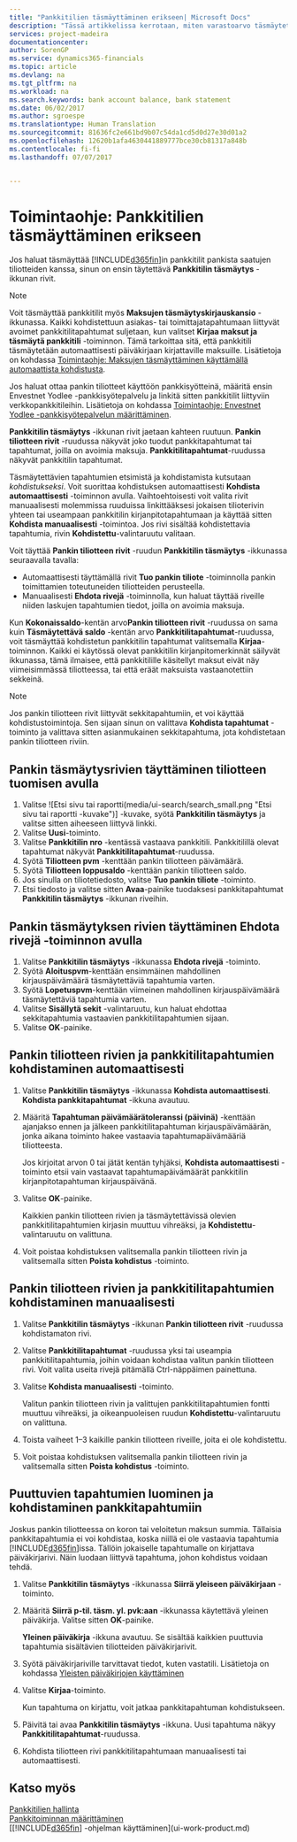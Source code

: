 ```yaml
---
title: "Pankkitilien täsmäyttäminen erikseen| Microsoft Docs"
description: "Tässä artikkelissa kerrotaan, miten varastoarvo täsmäytetään pääkirjanpidon kanssa."
services: project-madeira
documentationcenter: 
author: SorenGP
ms.service: dynamics365-financials
ms.topic: article
ms.devlang: na
ms.tgt_pltfrm: na
ms.workload: na
ms.search.keywords: bank account balance, bank statement
ms.date: 06/02/2017
ms.author: sgroespe
ms.translationtype: Human Translation
ms.sourcegitcommit: 81636fc2e661bd9b07c54da1cd5d0d27e30d01a2
ms.openlocfilehash: 12620b1afa4630441889777bce30cb81317a848b
ms.contentlocale: fi-fi
ms.lasthandoff: 07/07/2017


---
```

# <a name="how-to-reconcile-bank-accounts-separately"></a>Toimintaohje: Pankkitilien täsmäyttäminen erikseen
Jos haluat täsmäyttää [!INCLUDE[d365fin](includes/d365fin_md.md)]in pankkitilit pankista saatujen tiliotteiden kanssa, sinun on ensin täytettävä **Pankkitilin täsmäytys** -ikkunan rivit.

> [!NOTE]  
>   Voit täsmäyttää pankkitilit myös **Maksujen täsmäytyskirjauskansio** -ikkunassa. Kaikki kohdistettuun asiakas- tai toimittajatapahtumaan liittyvät avoimet pankkitilitapahtumat suljetaan, kun valitset **Kirjaa maksut ja täsmäytä pankkitili** -toiminnon. Tämä tarkoittaa sitä, että pankkitili täsmäytetään automaattisesti päiväkirjaan kirjattaville maksuille. Lisätietoja on kohdassa [Toimintaohje: Maksujen täsmäyttäminen käyttämällä automaattista kohdistusta](receivables-how-reconcile-payments-auto-application.md).

Jos haluat ottaa pankin tiliotteet käyttöön pankkisyötteinä, määritä ensin Envestnet Yodlee -pankkisyötepalvelu ja linkitä sitten pankkitilit liittyviin verkkopankkitileihin. Lisätietoja on kohdassa [Toimintaohje: Envestnet Yodlee -pankkisyötepalvelun määrittäminen](bank-how-setup-bank-statement-service.md).

**Pankkitilin täsmäytys** -ikkunan rivit jaetaan kahteen ruutuun. **Pankin tiliotteen rivit** -ruudussa näkyvät joko tuodut pankkitapahtumat tai tapahtumat, joilla on avoimia maksuja. **Pankkitilitapahtumat**-ruudussa näkyvät pankkitilin tapahtumat.

Täsmäytettävien tapahtumien etsimistä ja kohdistamista kutsutaan *kohdistukseksi*. Voit suorittaa kohdistuksen automaattisesti **Kohdista automaattisesti** -toiminnon avulla. Vaihtoehtoisesti voit valita rivit manuaalisesti molemmissa ruuduissa linkittääksesi jokaisen tilioterivin yhteen tai useampaan pankkitilin kirjanpitotapahtumaan ja käyttää sitten **Kohdista manuaalisesti** -toimintoa. Jos rivi sisältää kohdistettavia tapahtumia, rivin **Kohdistettu**-valintaruutu valitaan.

Voit täyttää **Pankin tiliotteen rivit** -ruudun **Pankkitilin täsmäytys** -ikkunassa seuraavalla tavalla:

* Automaattisesti täyttämällä rivit **Tuo pankin tiliote** -toiminnolla pankin toimittamien toteutuneiden tiliotteiden perusteella.
* Manuaalisesti **Ehdota rivejä** -toiminnolla, kun haluat täyttää riveille niiden laskujen tapahtumien tiedot, joilla on avoimia maksuja.

Kun **Kokonaissaldo**-kentän arvo**Pankin tiliotteen rivit** -ruudussa on sama kuin **Täsmäytettävä saldo** -kentän arvo **Pankkitilitapahtumat**-ruudussa, voit täsmäyttää kohdistetun pankkitilin tapahtumat valitsemalla **Kirjaa**-toiminnon. Kaikki ei käytössä olevat pankkitilin kirjanpitomerkinnät säilyvät ikkunassa, tämä ilmaisee, että pankkitilille käsitellyt maksut eivät näy viimeisimmässä tiliotteessa, tai että eräät maksuista vastaanotettiin sekkeinä.

> [!NOTE]  
>   Jos pankin tiliotteen rivit liittyvät sekkitapahtumiin, et voi käyttää kohdistustoimintoja. Sen sijaan sinun on valittava **Kohdista tapahtumat** -toiminto ja valittava sitten asianmukainen sekkitapahtuma, jota kohdistetaan pankin tiliotteen riviin.

## <a name="to-fill-bank-reconciliation-lines-by-importing-a-bank-statement"></a>Pankin täsmäytysrivien täyttäminen tiliotteen tuomisen avulla
1. Valitse ![Etsi sivu tai raportti(media/ui-search/search_small.png "Etsi sivu tai raportti -kuvake")] -kuvake, syötä **Pankkitilin täsmäytys** ja valitse sitten aiheeseen liittyvä linkki.
2. Valitse **Uusi**-toiminto.
3. Valitse **Pankkitilin nro** -kentässä vastaava pankkitili. Pankkitilillä olevat tapahtumat näkyvät **Pankkitilitapahtumat**-ruudussa.
4. Syötä **Tiliotteen pvm** -kenttään pankin tiliotteen päivämäärä.
5. Syötä **Tiliotteen loppusaldo** -kenttään pankin tiliotteen saldo.
6. Jos sinulla on tiliotetiedosto, valitse **Tuo pankin tiliote** -toiminto.
7. Etsi tiedosto ja valitse sitten **Avaa**-painike tuodaksesi pankkitapahtumat **Pankkitilin täsmäytys** -ikkunan riveihin.

## <a name="to-fill-bank-reconciliation-lines-with-the-suggest-lines-function"></a>Pankin täsmäytyksen rivien täyttäminen Ehdota rivejä -toiminnon avulla
1. Valitse **Pankkitilin täsmäytys** -ikkunassa **Ehdota rivejä** -toiminto.
2. Syötä **Aloituspvm**-kenttään ensimmäinen mahdollinen kirjauspäivämäärä täsmäytettäviä tapahtumia varten.
3. Syötä **Lopetuspvm**-kenttään viimeinen mahdollinen kirjauspäivämäärä täsmäytettäviä tapahtumia varten.
4. Valitse **Sisällytä sekit** -valintaruutu, kun haluat ehdottaa sekkitapahtumia vastaavien pankkitilitapahtumien sijaan.
5. Valitse **OK**-painike.

## <a name="to-match-bank-statement-lines-with-bank-account-ledger-entries-automatically"></a>Pankin tiliotteen rivien ja pankkitilitapahtumien kohdistaminen automaattisesti
1. Valitse **Pankkitilin täsmäytys** -ikkunassa **Kohdista automaattisesti**. **Kohdista pankkitapahtumat** -ikkuna avautuu.
2. Määritä **Tapahtuman päivämäärätoleranssi (päivinä)** -kenttään ajanjakso ennen ja jälkeen pankkitilitapahtuman kirjauspäivämäärän, jonka aikana toiminto hakee vastaavia tapahtumapäivämääriä tiliotteesta.

    Jos kirjoitat arvon 0 tai jätät kentän tyhjäksi, **Kohdista automaattisesti** -toiminto etsii vain vastaavat tapahtumapäivämäärät pankkitilin kirjanpitotapahtuman kirjauspäivänä.  
3. Valitse **OK**-painike.  

    Kaikkien pankin tiliotteen rivien ja täsmäytettävissä olevien pankkitilitapahtumien kirjasin muuttuu vihreäksi, ja **Kohdistettu**-valintaruutu on valittuna.
4. Voit poistaa kohdistuksen valitsemalla pankin tiliotteen rivin ja valitsemalla sitten **Poista kohdistus** -toiminto.

## <a name="to-match-bank-statement-lines-with-bank-account-ledger-entries-manually"></a>Pankin tiliotteen rivien ja pankkitilitapahtumien kohdistaminen manuaalisesti
1. Valitse **Pankkitilin täsmäytys** -ikkunan **Pankin tiliotteen rivit** -ruudussa kohdistamaton rivi.
2. Valitse **Pankkitilitapahtumat** -ruudussa yksi tai useampia pankkitilitapahtumia, joihin voidaan kohdistaa valitun pankin tiliotteen rivi. Voit valita useita rivejä pitämällä Ctrl-näppäimen painettuna.  
3. Valitse **Kohdista manuaalisesti** -toiminto.

    Valitun pankin tiliotteen rivin ja valittujen pankkitilitapahtumien fontti muuttuu vihreäksi, ja oikeanpuoleisen ruudun **Kohdistettu**-valintaruutu on valittuna.
4. Toista vaiheet 1–3 kaikille pankin tiliotteen riveille, joita ei ole kohdistettu.
5. Voit poistaa kohdistuksen valitsemalla pankin tiliotteen rivin ja valitsemalla sitten **Poista kohdistus** -toiminto.

## <a name="to-create-missing-ledger-entries-to-match-bank-transactions-with"></a>Puuttuvien tapahtumien luominen ja kohdistaminen pankkitapahtumiin
Joskus pankin tiliotteessa on koron tai veloitetun maksun summia. Tällaisia pankkitapahtumia ei voi kohdistaa, koska niillä ei ole vastaavia tapahtumia [!INCLUDE[d365fin](includes/d365fin_md.md)]issa. Tällöin jokaiselle tapahtumalle on kirjattava päiväkirjarivi. Näin luodaan liittyvä tapahtuma, johon kohdistus voidaan tehdä.

1. Valitse **Pankkitilin täsmäytys** -ikkunassa **Siirrä yleiseen päiväkirjaan** -toiminto.  
2. Määritä **Siirrä p-til. täsm. yl. pvk:aan** -ikkunassa käytettävä yleinen päiväkirja. Valitse sitten **OK**-painike.

    **Yleinen päiväkirja** -ikkuna avautuu. Se sisältää kaikkien puuttuvia tapahtumia sisältävien tiliotteiden päiväkirjarivit.
3. Syötä päiväkirjariville tarvittavat tiedot, kuten vastatili. Lisätietoja on kohdassa [Yleisten päiväkirjojen käyttäminen](ui-work-general-journals.md)  
4. Valitse **Kirjaa**-toiminto.

    Kun tapahtuma on kirjattu, voit jatkaa pankkitapahtuman kohdistukseen.
5. Päivitä tai avaa **Pankkitilin täsmäytys** -ikkuna. Uusi tapahtuma näkyy **Pankkitilitapahtumat**-ruudussa.
6. Kohdista tiliotteen rivi pankkitilitapahtumaan manuaalisesti tai automaattisesti.

## <a name="see-also"></a>Katso myös
[Pankkitilien hallinta](bank-manage-bank-accounts.md)  
[Pankkitoiminnan määrittäminen](bank-setup-banking.md)  
[[!INCLUDE[d365fin](includes/d365fin_md.md)] -ohjelman käyttäminen](ui-work-product.md)

